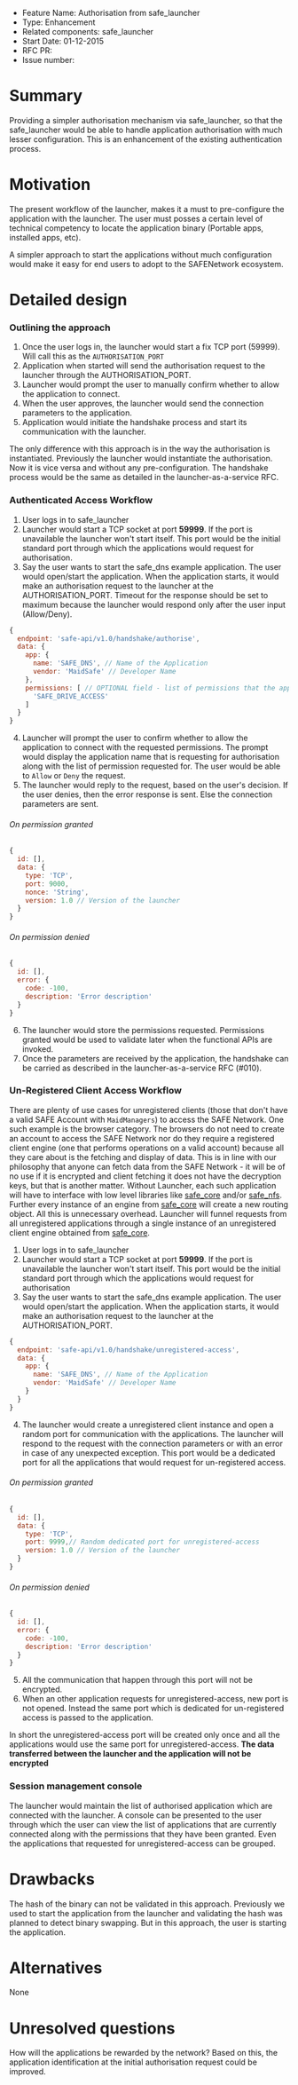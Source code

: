 - Feature Name: Authorisation from safe_launcher
- Type: Enhancement
- Related components: safe_launcher
- Start Date: 01-12-2015
- RFC PR:
- Issue number:

# Summary

Providing a simpler authorisation mechanism via safe_launcher, so that the safe_launcher
would be able to handle application authorisation with much lesser configuration.
This is an enhancement of the existing authentication process.

# Motivation

The present workflow of the launcher, makes it a must to pre-configure the application
with the launcher. The user must posses a certain level of technical competency to locate
the application binary (Portable apps, installed apps, etc).

A simpler approach to start the applications without much configuration would make it
easy for end users to adopt to the SAFENetwork ecosystem.

# Detailed design

### Outlining the approach

1. Once the user logs in, the launcher would start a fix TCP port (59999). Will call this
as the `AUTHORISATION_PORT`
2. Application when started will send the authorisation request to the launcher
through the AUTHORISATION_PORT.
3. Launcher would prompt the user to manually confirm whether to allow the application to connect.
4. When the user approves, the launcher would send the connection parameters to the application.
5. Application would initiate the handshake process and start its communication with the launcher.

The only difference with this approach is in the way the authorisation is instantiated.
Previously the launcher would instantiate the authorisation. Now it is vice versa and without
any pre-configuration. The handshake process would be the same as detailed in the launcher-as-a-service RFC.

### Authenticated Access Workflow

1. User logs in to safe_launcher
2. Launcher would start a TCP socket at port **59999**. If the port is unavailable the launcher
won't start itself. This port would be the initial standard port through which the applications
would request for authorisation.
3. Say the user wants to start the safe_dns example application. The user would open/start the
application. When the application starts, it would make an authorisation request to the launcher
at the AUTHORISATION_PORT. Timeout for the response should be set to maximum because the
launcher would respond only after the user input (Allow/Deny).
```javascript
{
  endpoint: 'safe-api/v1.0/handshake/authorise',
  data: {
    app: {
      name: 'SAFE_DNS', // Name of the Application
      vendor: 'MaidSafe' // Developer Name
    },
    permissions: [ // OPTIONAL field - list of permissions that the application would need
      'SAFE_DRIVE_ACCESS'
    ]
  }
}
```
4. Launcher will prompt the user to confirm whether to allow the application to connect
with the requested permissions. The prompt would display the application name that is
requesting for authorisation along with the list of permission requested for. The user
would be able to `Allow` or `Deny` the request.
5. The launcher would reply to the request, based on the user's decision. If the user
denies, then the error response is sent. Else the connection parameters are sent.

###### On permission granted
```javascript
{
  id: [],
  data: {
    type: 'TCP',
    port: 9000,
    nonce: 'String',
    version: 1.0 // Version of the launcher
  }
}
```
###### On permission denied
```javascript
{
  id: [],
  error: {
    code: -100,
    description: 'Error description'
  }
}
```
6. The launcher would store the permissions requested. Permissions granted would be used
to validate later when the functional APIs are invoked.
7. Once the parameters are received by the application, the handshake can be carried as
described in the launcher-as-a-service RFC (#010).

### Un-Registered Client Access Workflow

There are plenty of use cases for unregistered clients (those that don't have a valid
SAFE Account with `MaidManagers`) to access the SAFE Network. One such example is the browser
category. The browsers do not need to create an account to access the SAFE Network nor do they
require a registered client engine (one that performs operations on a valid account) because
all they care about is the fetching and display of data. This is in line with our philosophy that
anyone can fetch data from the SAFE Network - it will be of no use if it is encrypted and client
fetching it does not have the decryption keys, but that is another matter. Without Launcher,
each such application will have to interface with low level libraries like [safe_core](https://github.com/maidsafe/safe_core) and/or [safe_nfs](https://github.com/maidsafe/safe_nfs). Further every instance of an engine
from [safe_core](https://github.com/maidsafe/safe_core) will create a new routing object.
All this is unnecessary overhead. Launcher will funnel requests from all unregistered
applications through a single instance of an unregistered client engine obtained
from [safe_core](https://github.com/maidsafe/safe_core).

1. User logs in to safe_launcher
2. Launcher would start a TCP socket at port **59999**. If the port is unavailable the launcher
won't start itself. This port would be the initial standard port through which the applications
would request for authorisation
3. Say the user wants to start the safe_dns example application. The user would open/start
the application. When the application starts, it would make an authorisation request to the launcher
at the AUTHORISATION_PORT.
```javascript
{
  endpoint: 'safe-api/v1.0/handshake/unregistered-access',
  data: {
    app: {
      name: 'SAFE_DNS', // Name of the Application
      vendor: 'MaidSafe' // Developer Name
    }
  }
}
```
4. The launcher would create a unregistered client instance and open a random port for
communication with the applications. The launcher will respond to the request with the
connection parameters or with an error in case of any unexpected exception. This port
would be a dedicated port for all the applications that would request for un-registered access.

###### On permission granted
```javascript
{
  id: [],
  data: {
    type: 'TCP',
    port: 9999,// Random dedicated port for unregistered-access    
    version: 1.0 // Version of the launcher
  }
}
```
###### On permission denied
```javascript
{
  id: [],
  error: {
    code: -100,
    description: 'Error description'
  }
}
```
5. All the communication that happen through this port will not be encrypted.
6. When an other application requests for unregistered-access, new port is not opened.
Instead the same port which is dedicated for un-registered access is passed to the application.

In short the unregistered-access port will be created only once and all the applications
would use the same port for unregistered-access. **The data transferred between the launcher
and the application will not be encrypted**

### Session management console

The launcher would maintain the list of authorised application which are connected with the launcher.
A console can be presented to the user through which the user can view the list of applications that are
currently connected along with the permissions that they have been granted. Even the applications
that requested for unregistered-access can be grouped.

# Drawbacks

The hash of the binary can not be validated in this approach. Previously we used to start the application
from the launcher and validating the hash was planned to detect binary swapping. But in this approach,
the user is starting the application.


# Alternatives

None

# Unresolved questions

How will the applications be rewarded by the network? Based on this, the application identification
at the initial authorisation request could be improved.
